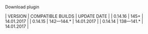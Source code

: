 Download plugin

| VERSION     | COMPATIBLE BUILDS   | UPDATE DATE |
| 0.14.16     | 145+                | 14.01.2017 |
| 0.14.15     | 142—144.*           | 14.01.2017 |
| 0.14.14     | 138—141.*           | 14.01.2017 |
